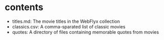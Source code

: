 # contents

* titles.md: The movie titles in the WebFlyx collection
* classics.csv: A comma-sparated list of classic movies
* quotes: A directory of files containing memorable quotes from movies